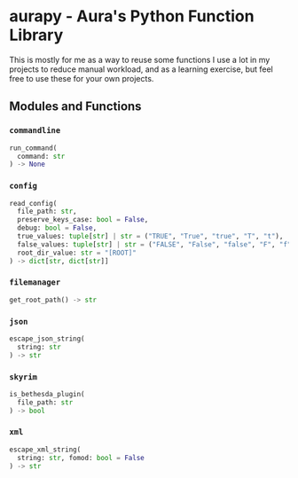 # aurapy - Aura's Python Function Library

This is mostly for me as a way to reuse some functions I use a lot in my projects to reduce manual workload, and as a learning exercise, but feel free to use these for your own projects.

## Modules and Functions

### `commandline`

```py
run_command(
  command: str
) -> None
```

### `config`

```py
read_config(
  file_path: str,
  preserve_keys_case: bool = False,
  debug: bool = False,
  true_values: tuple[str] | str = ("TRUE", "True", "true", "T", "t"),
  false_values: tuple[str] | str = ("FALSE", "False", "false", "F", "f"),
  root_dir_value: str = "[ROOT]"
) -> dict[str, dict[str]]
```

### `filemanager`

```py
get_root_path() -> str
```

### `json`

```py
escape_json_string(
  string: str
) -> str
```

### `skyrim`

```py
is_bethesda_plugin(
  file_path: str
) -> bool
```

### `xml`

```py
escape_xml_string(
  string: str, fomod: bool = False
) -> str
```
